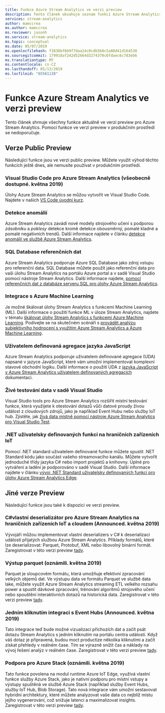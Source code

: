 ```yaml
---
title: Funkce Azure Stream Analytics ve verzi preview
description: Tento článek obsahuje seznam funkcí Azure Stream Analytics, které jsou aktuálně ve verzi preview.
services: stream-analytics
author: mamccrea
ms.author: mamccrea
ms.reviewer: jasonh
ms.service: stream-analytics
ms.topic: conceptual
ms.date: 05/07/2019
ms.openlocfilehash: f3838bf6b9f7daa24c0cdb5b0c5a08d41d164530
ms.sourcegitcommit: 179918af242d52664d3274370c6fdaec6c783eb6
ms.translationtype: MT
ms.contentlocale: cs-CZ
ms.lasthandoff: 05/13/2019
ms.locfileid: "65561138"
---
```

# <a name="azure-stream-analytics-preview-features"></a>Funkce Azure Stream Analytics ve verzi preview

Tento článek shrnuje všechny funkce aktuálně ve verzi preview pro Azure Stream Analytics. Pomocí funkce ve verzi preview v produkčním prostředí se nedoporučuje.

## <a name="public-previews"></a>Verze Public Preview

Následující funkce jsou ve verzi public preview. Můžete využít výhod těchto funkcích ještě dnes, ale nemusíte používat v produkčním prostředí.

### <a name="visual-studio-code-for-azure-stream-analytics-released-may-2019"></a>Visual Studio Code pro Azure Stream Analytics (všeobecně dostupné. května 2019)

Úlohy Azure Stream Analytics se můžou vytvořit ve Visual Studio Code. Najdete v našich [VS Code úvodní kurz](https://docs.microsoft.com/azure/stream-analytics/quick-create-vs-code).

### <a name="anomaly-detection"></a>Detekce anomálií

Azure Stream Analytics zavádí nové modely strojového učení s podporou *zásobníku* a *poklesy* detekce kromě detekce obousměrný, pomalé kladné a pomalé negativních trendů. Další informace najdete v článku [detekce anomálií ve službě Azure Stream Analytics](stream-analytics-machine-learning-anomaly-detection.md).

### <a name="sql-database-reference-data"></a>SQL Database referenčních dat

Azure Stream Analytics podporuje Azure SQL Database jako zdroj vstupu pro referenční data. SQL Database můžete použít jako referenční data pro vaši úlohu Stream Analytics na portálu Azure portal a v sadě Visual Studio pomocí nástroje Stream Analytics. Další informace najdete, [pomocí referenčních dat z databáze serveru SQL pro úlohy Azure Stream Analytics](sql-reference-data.md).

### <a name="integration-with-azure-machine-learning"></a>Integrace s Azure Machine Learning

Je možné škálovat úlohy Stream Analytics s funkcemi Machine Learning (ML). Další informace o použití funkce ML v úloze Stream Analytics, najdete v tématu [škálovat úlohy Stream Analytics s funkcemi Azure Machine Learning](stream-analytics-scale-with-machine-learning-functions.md). Podívejte se na skutečném scénáři s [provádět analýzu subjektivního hodnocení s využitím Azure Stream Analytics a Azure Machine Learning](stream-analytics-machine-learning-integration-tutorial.md).

### <a name="javascript-user-defined-aggregate"></a>Uživatelem definovaná agregace jazyka JavaScript

Azure Stream Analytics podporuje uživatelem definované agregace (UDA) napsané v jazyce JavaScript, které vám umožní implementovat komplexní stavové obchodní logiku. Další informace o použití UDA z [jazyka JavaScript v Azure Stream Analytics uživatelem definovaných agregacích](stream-analytics-javascript-user-defined-aggregates.md) dokumentaci. 

### <a name="live-data-testing-in-visual-studio"></a>Živé testování data v sadě Visual Studio

Visual Studio tools pro Azure Stream Analytics rozšířit místní testování funkce, která využijete k otestování dotazů vůči datové proudy živou událost z cloudových zdrojů, jako je například Event Hubu nebo služby IoT hub. Zjistěte, jak [živá data místně pomocí nástroje Azure Stream Analytics pro Visual Studio Test](stream-analytics-live-data-local-testing.md).

### <a name="net-user-defined-functions-on-iot-edge"></a>.NET uživatelsky definovaných funkcí na hraničních zařízeních IoT

Pomocí .NET standard uživatelem definované funkce můžete spustit .NET Standard kódu jako součást vašeho streamovacího kanálu. Můžete vytvořit jednoduché třídy jazyka C# nebo import projektů a knihovny. Úplné pro vytváření a ladění je podporováno v sadě Visual Studio. Další informace najdete v článku [vývoj .NET Standard uživatelsky definovaných funkcí pro úlohy Azure Stream Analytics Edge](stream-analytics-edge-csharp-udf-methods.md).

## <a name="other-previews"></a>Jiné verze Preview

Následující funkce jsou také k dispozici ve verzi preview.

### <a name="c-custom-deserializer-for-azure-stream-analytics-on-iot-edge-and-cloud-announced-may-2019"></a>C#vlastní deserializátor pro Azure Stream Analytics na hraničních zařízeních IoT a cloudem (Announced. května 2019)

Vývojáři můžou implementovat vlastní deserializers v C# k deserializaci událostí přijatých službou Azure Stream Analytics. Příklady formátů, které lze deserializovat: Parquet, Protobuf, XML nebo libovolný binární formát. Zaregistrovat v této verzi preview [tady](https://aka.ms/asapreview1).

### <a name="parquet-output-announced-may-2019"></a>Výstup parquet (oznámili. května 2019)
Parquet je sloupcovém formátu, která umožňuje efektivní zpracování velkých objemů dat. Ve výstupu data ve formátu Parquet ve službě data lake, můžete využít Azure Stream Analytics streaming ETL velkého rozsahu power a spustit dávkové zpracování, trénování algoritmů strojového učení nebo spouštění interaktivních dotazů na historická data. Zaregistrovat v této verzi preview [tady](https://aka.ms/asapreview1).

### <a name="one-click-integration-with-event-hubs-announced-may-2019"></a>Jedním kliknutím integraci s Event Hubs (Announced. května 2019) 
Tato integrace teď bude možné vizualizaci příchozích dat a začít psát dotazu Stream Analytics s jedním kliknutím na portálu centra událostí. Když váš dotaz je připravená, budou moct productize několika kliknutími a začít získat přehledy v reálném čase. Tím se výrazně snížit čas a náklady na vývoj řešení analýz v reálném čase. Zaregistrovat v této verzi preview [tady](https://aka.ms/asapreview1).

### <a name="support-for-azure-stack-announced-may-2019"></a>Podpora pro Azure Stack (oznámili. května 2019)
Tato funkce povolena na modul runtime Azure IoT Edge, využívá vlastní funkce služby Azure Stack, jako je nativní podporu pro místní vstupy a výstupy spuštěná ve službě Azure Stack (například služby Event Hubs, služby IoT Hub, Blob Storage). Tato nová integrace vám umožní sestavovat hybridní architektury, které můžete analyzovat vaše data co nejblíž místu jejího vygenerování, což snižuje latenci a maximalizovat insights.
Zaregistrovat v této verzi preview [tady](https://aka.ms/asapreview1).

